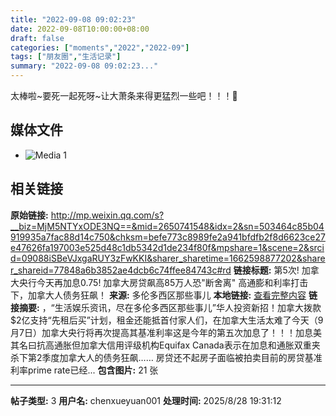 ```yaml
---
title: "2022-09-08 09:02:23"
date: 2022-09-08T10:00:00+08:00
draft: false
categories: ["moments","2022","2022-09"]
tags: ["朋友圈","生活记录"]
summary: "2022-09-08 09:02:23..."
---
```


太棒啦~要死一起死呀~让大萧条来得更猛烈一些吧！！！🥰

## 媒体文件

- ![Media 1](/Moments/photos/2022-09-08/202209080902230.jpg)

## 相关链接

**原始链接:** http://mp.weixin.qq.com/s?__biz=MjM5NTYxODE3NQ==&mid=2650741548&idx=2&sn=503464c85b04919935a7fac88d14c750&chksm=befe773c8989fe2a941bfdfb2f8d6623ce27e47626fa197003e525d48c1db5342d1de234f80f&mpshare=1&scene=2&srcid=09088iSBeVJxgaRUY3zFwKKI&sharer_sharetime=1662598877202&sharer_shareid=77848a6b3852ae4dcb6c74ffee84743c#rd
**链接标题:** 第5次! 加拿大央行今天再加息0.75!  加拿大房贷飙高85万人恐"断舍离" 高通膨和利率打击下，加拿大人债务狂飙！
**来源:** 多伦多西区那些事儿
**本地链接:** [查看完整内容](/link_content/2022/09/2022-09-08/link_content/)
**链接摘要:** ，“生活娱乐资讯，尽在多伦多西区那些事儿”华人投资新招！加拿大拨款$2亿支持“先租后买”计划，租金还能抵首付家人们，在加拿大生活太难了今天（9月7日）加拿大央行将再次提高其基准利率这是今年的第五次加息了！！！加息美其名曰抗高通胀但加拿大信用评级机构Equifax Canada表示在加息和通胀双重夹杀下第2季度加拿大人的债务狂飙…… 房贷还不起房子面临被拍卖目前的房贷基准利率prime rate已经...
**包含图片:** 21 张

---

**帖子类型:** 3
**用户名:** chenxueyuan001
**处理时间:** 2025/8/28 19:31:12